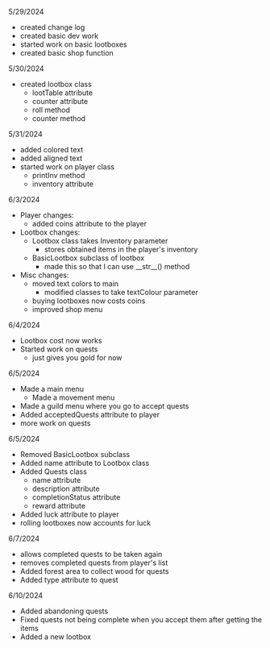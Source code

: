 5/29/2024
- created change log
- created basic dev work
- started work on basic lootboxes
- created basic shop function

5/30/2024
- created lootbox class
    - lootTable attribute
    - counter attribute
    - roll method
    - counter method

5/31/2024
- added colored text
- added aligned text
- started work on player class
    - printInv method
    - inventory attribute

6/3/2024
- Player changes:
    - added coins attribute to the player
- Lootbox changes:
    - Lootbox class takes Inventory parameter
        - stores obtained items in the player's inventory
    - BasicLootbox subclass of lootbox
        - made this so that I can use \_\_str\_\_() method
- Misc changes:
    - moved text colors to main
        - modified classes to take textColour parameter
    - buying lootboxes now costs coins
    - improved shop menu

6/4/2024
- Lootbox cost now works
- Started work on quests
    - just gives you gold for now

6/5/2024
- Made a main menu
    - Made a movement menu
- Made a guild menu where you go to accept quests
- Added acceptedQuests attribute to player
- more work on quests

6/5/2024
- Removed BasicLootbox subclass
- Added name attribute to Lootbox class
- Added Quests class
    - name attribute
    - description attribute
    - completionStatus attribute
    - reward attribute
- Added luck attribute to player
- rolling lootboxes now accounts for luck

6/7/2024
- allows completed quests to be taken again
- removes completed quests from player's list
- Added forest area to collect wood for quests
- Added type attribute to quest

6/10/2024
- Added abandoning quests
- Fixed quests not being complete when you accept them after getting the items
- Added a new lootbox